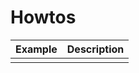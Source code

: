 # Howtos

| Example                       | Description                 |
| ---------------------------------------| ----------------------------|
|       | |
